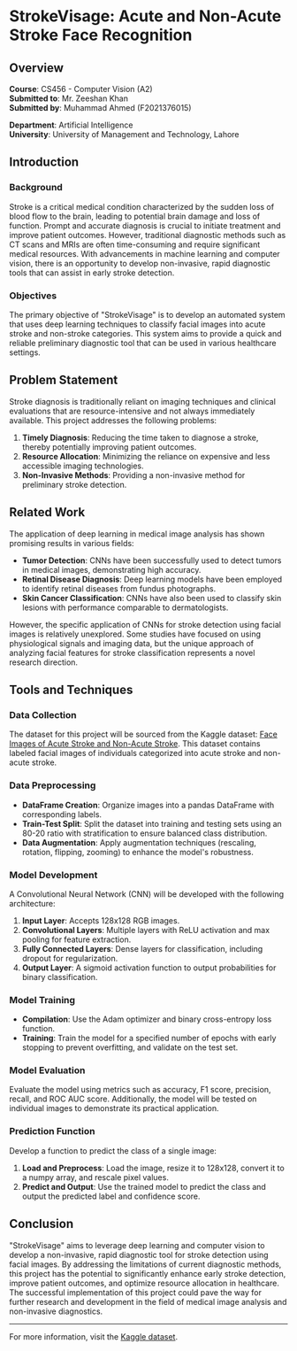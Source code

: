 # StrokeVisage: Acute and Non-Acute Stroke Face Recognition

## Overview
**Course**: CS456 - Computer Vision (A2)  
**Submitted to**: Mr. Zeeshan Khan  
**Submitted by**: Muhammad Ahmed (F2021376015)  

**Department**: Artificial Intelligence  
**University**: University of Management and Technology, Lahore  

## Introduction

### Background
Stroke is a critical medical condition characterized by the sudden loss of blood flow to the brain, leading to potential brain damage and loss of function. Prompt and accurate diagnosis is crucial to initiate treatment and improve patient outcomes. However, traditional diagnostic methods such as CT scans and MRIs are often time-consuming and require significant medical resources. With advancements in machine learning and computer vision, there is an opportunity to develop non-invasive, rapid diagnostic tools that can assist in early stroke detection.

### Objectives
The primary objective of "StrokeVisage" is to develop an automated system that uses deep learning techniques to classify facial images into acute stroke and non-stroke categories. This system aims to provide a quick and reliable preliminary diagnostic tool that can be used in various healthcare settings.

## Problem Statement
Stroke diagnosis is traditionally reliant on imaging techniques and clinical evaluations that are resource-intensive and not always immediately available. This project addresses the following problems:

1. **Timely Diagnosis**: Reducing the time taken to diagnose a stroke, thereby potentially improving patient outcomes.
2. **Resource Allocation**: Minimizing the reliance on expensive and less accessible imaging technologies.
3. **Non-Invasive Methods**: Providing a non-invasive method for preliminary stroke detection.

## Related Work
The application of deep learning in medical image analysis has shown promising results in various fields:

- **Tumor Detection**: CNNs have been successfully used to detect tumors in medical images, demonstrating high accuracy.
- **Retinal Disease Diagnosis**: Deep learning models have been employed to identify retinal diseases from fundus photographs.
- **Skin Cancer Classification**: CNNs have also been used to classify skin lesions with performance comparable to dermatologists.

However, the specific application of CNNs for stroke detection using facial images is relatively unexplored. Some studies have focused on using physiological signals and imaging data, but the unique approach of analyzing facial features for stroke classification represents a novel research direction.

## Tools and Techniques

### Data Collection
The dataset for this project will be sourced from the Kaggle dataset: [Face Images of Acute Stroke and Non-Acute Stroke](https://www.kaggle.com/datasets/danish003/face-images-of-acute-stroke-and-non-acute-stroke). This dataset contains labeled facial images of individuals categorized into acute stroke and non-acute stroke.

### Data Preprocessing
- **DataFrame Creation**: Organize images into a pandas DataFrame with corresponding labels.
- **Train-Test Split**: Split the dataset into training and testing sets using an 80-20 ratio with stratification to ensure balanced class distribution.
- **Data Augmentation**: Apply augmentation techniques (rescaling, rotation, flipping, zooming) to enhance the model's robustness.

### Model Development
A Convolutional Neural Network (CNN) will be developed with the following architecture:
1. **Input Layer**: Accepts 128x128 RGB images.
2. **Convolutional Layers**: Multiple layers with ReLU activation and max pooling for feature extraction.
3. **Fully Connected Layers**: Dense layers for classification, including dropout for regularization.
4. **Output Layer**: A sigmoid activation function to output probabilities for binary classification.

### Model Training
- **Compilation**: Use the Adam optimizer and binary cross-entropy loss function.
- **Training**: Train the model for a specified number of epochs with early stopping to prevent overfitting, and validate on the test set.

### Model Evaluation
Evaluate the model using metrics such as accuracy, F1 score, precision, recall, and ROC AUC score. Additionally, the model will be tested on individual images to demonstrate its practical application.

### Prediction Function
Develop a function to predict the class of a single image:
1. **Load and Preprocess**: Load the image, resize it to 128x128, convert it to a numpy array, and rescale pixel values.
2. **Predict and Output**: Use the trained model to predict the class and output the predicted label and confidence score.

## Conclusion
"StrokeVisage" aims to leverage deep learning and computer vision to develop a non-invasive, rapid diagnostic tool for stroke detection using facial images. By addressing the limitations of current diagnostic methods, this project has the potential to significantly enhance early stroke detection, improve patient outcomes, and optimize resource allocation in healthcare. The successful implementation of this project could pave the way for further research and development in the field of medical image analysis and non-invasive diagnostics.

---

For more information, visit the [Kaggle dataset](https://www.kaggle.com/datasets/danish003/face-images-of-acute-stroke-and-non-acute-stroke).
